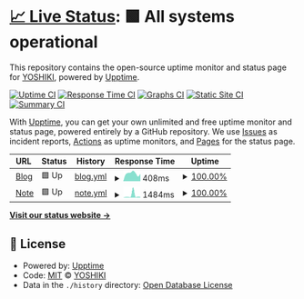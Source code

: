 # [📈 Live Status](https://status.takagi.blog): <!--live status--> **🟩 All systems operational**

This repository contains the open-source uptime monitor and status page for [YOSHIKI](https://status.takagi.blog), powered by [Upptime](https://github.com/upptime/upptime).

[![Uptime CI](https://github.com/ytkg/status.takagi.blog/workflows/Uptime%20CI/badge.svg)](https://github.com/upptime/upptime/actions?query=workflow%3A%22Uptime+CI%22)
[![Response Time CI](https://github.com/ytkg/status.takagi.blog/workflows/Response%20Time%20CI/badge.svg)](https://github.com/upptime/upptime/actions?query=workflow%3A%22Response+Time+CI%22)
[![Graphs CI](https://github.com/ytkg/status.takagi.blog/workflows/Graphs%20CI/badge.svg)](https://github.com/upptime/upptime/actions?query=workflow%3A%22Graphs+CI%22)
[![Static Site CI](https://github.com/ytkg/status.takagi.blog/workflows/Static%20Site%20CI/badge.svg)](https://github.com/upptime/upptime/actions?query=workflow%3A%22Static+Site+CI%22)
[![Summary CI](https://github.com/ytkg/status.takagi.blog/workflows/Summary%20CI/badge.svg)](https://github.com/upptime/upptime/actions?query=workflow%3A%22Summary+CI%22)

With [Upptime](https://upptime.js.org), you can get your own unlimited and free uptime monitor and status page, powered entirely by a GitHub repository. We use [Issues](https://github.com/ytkg/status.takagi.blog/issues) as incident reports, [Actions](https://github.com/ytkg/status.takagi.blog/actions) as uptime monitors, and [Pages](https://status.takagi.blog) for the status page.

<!--start: status pages-->
<!-- This summary is generated by Upptime (https://github.com/upptime/upptime) -->
<!-- Do not edit this manually, your changes will be overwritten -->
<!-- prettier-ignore -->
| URL | Status | History | Response Time | Uptime |
| --- | ------ | ------- | ------------- | ------ |
| <img alt="" src="https://favicons.githubusercontent.com/takagi.blog" height="13"> [Blog](https://takagi.blog/) | 🟩 Up | [blog.yml](https://github.com/ytkg/status.takagi.blog/commits/HEAD/history/blog.yml) | <details><summary><img alt="Response time graph" src="./graphs/blog/response-time-week.png" height="20"> 408ms</summary><br><a href="https://status.takagi.blog/history/blog"><img alt="Response time 437" src="https://img.shields.io/endpoint?url=https%3A%2F%2Fraw.githubusercontent.com%2Fytkg%2Fstatus.takagi.blog%2FHEAD%2Fapi%2Fblog%2Fresponse-time.json"></a><br><a href="https://status.takagi.blog/history/blog"><img alt="24-hour response time 391" src="https://img.shields.io/endpoint?url=https%3A%2F%2Fraw.githubusercontent.com%2Fytkg%2Fstatus.takagi.blog%2FHEAD%2Fapi%2Fblog%2Fresponse-time-day.json"></a><br><a href="https://status.takagi.blog/history/blog"><img alt="7-day response time 408" src="https://img.shields.io/endpoint?url=https%3A%2F%2Fraw.githubusercontent.com%2Fytkg%2Fstatus.takagi.blog%2FHEAD%2Fapi%2Fblog%2Fresponse-time-week.json"></a><br><a href="https://status.takagi.blog/history/blog"><img alt="30-day response time 379" src="https://img.shields.io/endpoint?url=https%3A%2F%2Fraw.githubusercontent.com%2Fytkg%2Fstatus.takagi.blog%2FHEAD%2Fapi%2Fblog%2Fresponse-time-month.json"></a><br><a href="https://status.takagi.blog/history/blog"><img alt="1-year response time 437" src="https://img.shields.io/endpoint?url=https%3A%2F%2Fraw.githubusercontent.com%2Fytkg%2Fstatus.takagi.blog%2FHEAD%2Fapi%2Fblog%2Fresponse-time-year.json"></a></details> | <details><summary><a href="https://status.takagi.blog/history/blog">100.00%</a></summary><a href="https://status.takagi.blog/history/blog"><img alt="All-time uptime 99.98%" src="https://img.shields.io/endpoint?url=https%3A%2F%2Fraw.githubusercontent.com%2Fytkg%2Fstatus.takagi.blog%2FHEAD%2Fapi%2Fblog%2Fuptime.json"></a><br><a href="https://status.takagi.blog/history/blog"><img alt="24-hour uptime 100.00%" src="https://img.shields.io/endpoint?url=https%3A%2F%2Fraw.githubusercontent.com%2Fytkg%2Fstatus.takagi.blog%2FHEAD%2Fapi%2Fblog%2Fuptime-day.json"></a><br><a href="https://status.takagi.blog/history/blog"><img alt="7-day uptime 100.00%" src="https://img.shields.io/endpoint?url=https%3A%2F%2Fraw.githubusercontent.com%2Fytkg%2Fstatus.takagi.blog%2FHEAD%2Fapi%2Fblog%2Fuptime-week.json"></a><br><a href="https://status.takagi.blog/history/blog"><img alt="30-day uptime 100.00%" src="https://img.shields.io/endpoint?url=https%3A%2F%2Fraw.githubusercontent.com%2Fytkg%2Fstatus.takagi.blog%2FHEAD%2Fapi%2Fblog%2Fuptime-month.json"></a><br><a href="https://status.takagi.blog/history/blog"><img alt="1-year uptime 99.98%" src="https://img.shields.io/endpoint?url=https%3A%2F%2Fraw.githubusercontent.com%2Fytkg%2Fstatus.takagi.blog%2FHEAD%2Fapi%2Fblog%2Fuptime-year.json"></a></details>
| <img alt="" src="https://favicons.githubusercontent.com/note.takagi.blog" height="13"> [Note](https://note.takagi.blog/) | 🟩 Up | [note.yml](https://github.com/ytkg/status.takagi.blog/commits/HEAD/history/note.yml) | <details><summary><img alt="Response time graph" src="./graphs/note/response-time-week.png" height="20"> 1484ms</summary><br><a href="https://status.takagi.blog/history/note"><img alt="Response time 457" src="https://img.shields.io/endpoint?url=https%3A%2F%2Fraw.githubusercontent.com%2Fytkg%2Fstatus.takagi.blog%2FHEAD%2Fapi%2Fnote%2Fresponse-time.json"></a><br><a href="https://status.takagi.blog/history/note"><img alt="24-hour response time 327" src="https://img.shields.io/endpoint?url=https%3A%2F%2Fraw.githubusercontent.com%2Fytkg%2Fstatus.takagi.blog%2FHEAD%2Fapi%2Fnote%2Fresponse-time-day.json"></a><br><a href="https://status.takagi.blog/history/note"><img alt="7-day response time 1484" src="https://img.shields.io/endpoint?url=https%3A%2F%2Fraw.githubusercontent.com%2Fytkg%2Fstatus.takagi.blog%2FHEAD%2Fapi%2Fnote%2Fresponse-time-week.json"></a><br><a href="https://status.takagi.blog/history/note"><img alt="30-day response time 632" src="https://img.shields.io/endpoint?url=https%3A%2F%2Fraw.githubusercontent.com%2Fytkg%2Fstatus.takagi.blog%2FHEAD%2Fapi%2Fnote%2Fresponse-time-month.json"></a><br><a href="https://status.takagi.blog/history/note"><img alt="1-year response time 457" src="https://img.shields.io/endpoint?url=https%3A%2F%2Fraw.githubusercontent.com%2Fytkg%2Fstatus.takagi.blog%2FHEAD%2Fapi%2Fnote%2Fresponse-time-year.json"></a></details> | <details><summary><a href="https://status.takagi.blog/history/note">100.00%</a></summary><a href="https://status.takagi.blog/history/note"><img alt="All-time uptime 100.00%" src="https://img.shields.io/endpoint?url=https%3A%2F%2Fraw.githubusercontent.com%2Fytkg%2Fstatus.takagi.blog%2FHEAD%2Fapi%2Fnote%2Fuptime.json"></a><br><a href="https://status.takagi.blog/history/note"><img alt="24-hour uptime 100.00%" src="https://img.shields.io/endpoint?url=https%3A%2F%2Fraw.githubusercontent.com%2Fytkg%2Fstatus.takagi.blog%2FHEAD%2Fapi%2Fnote%2Fuptime-day.json"></a><br><a href="https://status.takagi.blog/history/note"><img alt="7-day uptime 100.00%" src="https://img.shields.io/endpoint?url=https%3A%2F%2Fraw.githubusercontent.com%2Fytkg%2Fstatus.takagi.blog%2FHEAD%2Fapi%2Fnote%2Fuptime-week.json"></a><br><a href="https://status.takagi.blog/history/note"><img alt="30-day uptime 100.00%" src="https://img.shields.io/endpoint?url=https%3A%2F%2Fraw.githubusercontent.com%2Fytkg%2Fstatus.takagi.blog%2FHEAD%2Fapi%2Fnote%2Fuptime-month.json"></a><br><a href="https://status.takagi.blog/history/note"><img alt="1-year uptime 100.00%" src="https://img.shields.io/endpoint?url=https%3A%2F%2Fraw.githubusercontent.com%2Fytkg%2Fstatus.takagi.blog%2FHEAD%2Fapi%2Fnote%2Fuptime-year.json"></a></details>

<!--end: status pages-->

[**Visit our status website →**](https://status.takagi.blog)

## 📄 License

- Powered by: [Upptime](https://github.com/upptime/upptime)
- Code: [MIT](./LICENSE) © [YOSHIKI](https://status.takagi.blog)
- Data in the `./history` directory: [Open Database License](https://opendatacommons.org/licenses/odbl/1-0/)
